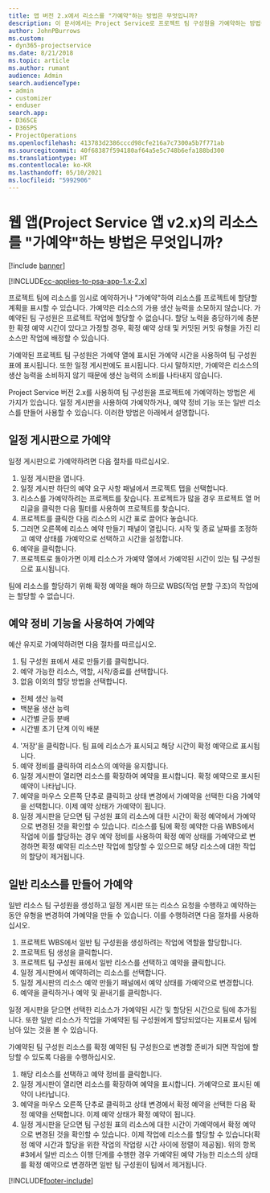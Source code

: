 ```yaml
---
title: 앱 버전 2.x에서 리소스를 "가예약"하는 방법은 무엇입니까?
description: 이 문서에서는 Project Service로 프로젝트 팀 구성원을 가예약하는 방법을 설명합니다.
author: JohnPBurrows
ms.custom:
- dyn365-projectservice
ms.date: 8/21/2018
ms.topic: article
ms.author: rumant
audience: Admin
search.audienceType:
- admin
- customizer
- enduser
search.app:
- D365CE
- D365PS
- ProjectOperations
ms.openlocfilehash: 413783d2386cccd98cfe216a7c7300a5b7f771ab
ms.sourcegitcommit: 40f68387f594180af64a5e5c748b6efa188bd300
ms.translationtype: HT
ms.contentlocale: ko-KR
ms.lasthandoff: 05/10/2021
ms.locfileid: "5992906"
---
```

# <a name="how-do-i-soft-book-resources-in-the-web-app-project-service-app-v2x"></a>웹 앱(Project Service 앱 v2.x)의 리소스를 "가예약"하는 방법은 무엇입니까?

[!include [banner](../includes/psa-now-project-operations.md)]

[!INCLUDE[cc-applies-to-psa-app-1.x-2.x](../includes/cc-applies-to-psa-app-1x-2x.md)]

프로젝트 팀에 리소스를 임시로 예약하거나 "가예약"하여 리소스를 프로젝트에 할당할 계획을 표시할 수 있습니다. 가예약은 리소스의 가용 생산 능력을 소모하지 않습니다. 가예약된 팀 구성원은 프로젝트 작업에 할당할 수 없습니다. 할당 노력을 충당하기에 충분한 확정 예약 시간이 있다고 가정할 경우, 확정 예약 상태 및 커밋된 커밋 유형을 가진 리소스만 작업에 배정할 수 있습니다.

가예약된 프로젝트 팀 구성원은 가예약 열에 표시된 가예약 시간을 사용하여 팀 구성원 표에 표시됩니다. 또한 일정 게시판에도 표시됩니다. 다시 말하지만, 가예약은 리소스의 생산 능력을 소비하지 않기 때문에 생산 능력의 소비를 나타내지 않습니다.

Project Service 버전 2.x를 사용하여 팀 구성원을 프로젝트에 가예약하는 방법은 세 가지가 있습니다. 일정 게시판을 사용하여 가예약하거나, 예약 정비 기능 또는 일반 리소스를 만들어 사용할 수 있습니다. 이러한 방법은 아래에서 설명합니다.

## <a name="soft-book-with-the-schedule-board"></a>일정 게시판으로 가예약

일정 게시판으로 가예약하려면 다음 절차를 따르십시오. 
1. 일정 게시판을 엽니다.
2. 일정 게시판 하단의 예약 요구 사항 패널에서 프로젝트 탭을 선택합니다.
3. 리소스를 가예약하려는 프로젝트를 찾습니다. 프로젝트가 많을 경우 프로젝트 열 머리글을 클릭한 다음 필터를 사용하여 프로젝트를 찾습니다.
4. 프로젝트를 클릭한 다음 리소스의 시간 표로 끌어다 놓습니다.
5. 그러면 오른쪽에 리소스 예약 만들기 패널이 열립니다. 시작 및 종료 날짜를 조정하고 예약 상태를 가예약으로 선택하고 시간을 설정합니다. 
6. 예약을 클릭합니다.
7. 프로젝트로 돌아가면 이제 리소스가 가예약 열에서 가예약된 시간이 있는 팀 구성원으로 표시됩니다.

팀에 리소스를 할당하기 위해 확정 예약을 해야 하므로 WBS(작업 분할 구조)의 작업에는 할당할 수 없습니다.

## <a name="soft-book-using-the-maintain-bookings-feature"></a>예약 정비 기능을 사용하여 가예약

예산 유지로 가예약하려면 다음 절차를 따르십시오.
1. 팀 구성원 표에서 새로 만들기를 클릭합니다.
2. 예약 가능한 리소스, 역할, 시작/종료를 선택합니다.
3. 없음 이외의 할당 방법을 선택합니다.
- 전체 생산 능력
- 백분율 생산 능력
- 시간별 균등 분배
- 시간별 초기 단계 이익 배분
4. '저장'을 클릭합니다. 팀 표에 리소스가 표시되고 해당 시간이 확정 예약으로 표시됩니다.
5. 예약 정비를 클릭하여 리소스의 예약을 유지합니다.
6. 일정 게시판이 열리면 리소스를 확장하여 예약을 표시합니다. 확정 예약으로 표시된 예약이 나타납니다.
7. 예약을 마우스 오른쪽 단추로 클릭하고 상태 변경에서 가예약을 선택한 다음 가예약을 선택합니다. 이제 예약 상태가 가예약이 됩니다.
8. 일정 게시판을 닫으면 팀 구성원 표의 리소스에 대한 시간이 확정 예약에서 가예약으로 변경된 것을 확인할 수 있습니다.
리소스를 팀에 확정 예약한 다음 WBS에서 작업에 이를 할당하는 경우 예약 정비를 사용하여 확정 예약 상태를 가예약으로 변경하면 확정 예약된 리소스만 작업에 할당할 수 있으므로 해당 리소스에 대한 작업의 할당이 제거됩니다.

## <a name="soft-book-by-creating-a-generic-resource"></a>일반 리소스를 만들어 가예약

일반 리소스 팀 구성원을 생성하고 일정 게시판 또는 리소스 요청을 수행하고 예약하는 동안 유형을 변경하여 가예약을 만들 수 있습니다.
이를 수행하려면 다음 절차를 사용하십시오.

1. 프로젝트 WBS에서 일반 팀 구성원을 생성하려는 작업에 역할을 할당합니다.
2. 프로젝트 팀 생성을 클릭합니다.
3. 프로젝트 팀 구성원 표에서 일반 리소스를 선택하고 예약을 클릭합니다.
4. 일정 게시판에서 예약하려는 리소스를 선택합니다.
5. 일정 게시판의 리소스 예약 만들기 패널에서 예약 상태를 가예약으로 변경합니다.
6. 예약을 클릭하거나 예약 및 끝내기를 클릭합니다.

일정 게시판을 닫으면 선택한 리소스가 가예약된 시간 및 할당된 시간으로 팀에 추가됩니다. 또한 일반 리소스가 작업을 가예약된 팀 구성원에게 할당되었다는 지표로서 팀에 남아 있는 것을 볼 수 있습니다.

가예약된 팀 구성원 리소스를 확정 예약된 팀 구성원으로 변경할 준비가 되면 작업에 할당할 수 있도록 다음을 수행하십시오.

1. 해당 리소스를 선택하고 예약 정비를 클릭합니다.
2. 일정 게시판이 열리면 리소스를 확장하여 예약을 표시합니다. 가예약으로 표시된 예약이 나타납니다.
3. 예약을 마우스 오른쪽 단추로 클릭하고 상태 변경에서 확정 예약을 선택한 다음 확정 예약을 선택합니다. 이제 예약 상태가 확정 예약이 됩니다.
4. 일정 게시판을 닫으면 팀 구성원 표의 리소스에 대한 시간이 가예약에서 확정 예약으로 변경된 것을 확인할 수 있습니다. 이제 작업에 리소스를 할당할 수 있습니다(확정 예약 시간과 할당을 위한 작업의 작업량 시간 사이에 정렬이 제공됨). 위의 항목 #3에서 일반 리소스 이행 단계를 수행한 경우 가예약된 예약 가능한 리소스의 상태를 확정 예약으로 변경하면 일반 팀 구성원이 팀에서 제거됩니다.


[!INCLUDE[footer-include](../includes/footer-banner.md)]